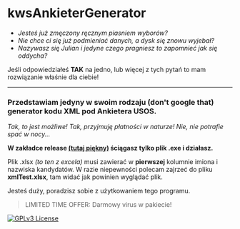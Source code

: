 # kwsAnkieterGenerator

- *Jesteś już zmęczony ręcznym piasniem wyborów?*
- *Nie chce ci się już podmieniać danych, a dysk się znowu wyjebał?*
- *Nazywasz się Julian i jedyne czego pragniesz to zapomnieć jak się oddycha?*

Jeśli odpowiedziałeś **TAK** na jedno, lub więcej z tych pytań to mam rozwiązanie właśnie dla ciebie!

------------


### Przedstawiam jedyny w swoim rodzaju (don't google that) generator kodu XML pod Ankietera USOS.
*Tak, to jest możliwe!*
*Tak, przyjmuję płatności w naturze!*
*Nie, nie potrafie spać w nocy...*

**W zakładce release [(tutaj piękny)](https://github.com/juleklO/kwsAnkieterGenerator/releases "(tutaj piękny)") ściągasz tylko plik .exe i działasz.**

Plik .xlsx *(to ten z excela)* musi zawierać w **pierwszej** kolumnie imiona i nazwiska kandydatów.
W razie niepewności polecam zajrzeć do pliku **xmlTest.xlsx**, tam widać jak powinien wyglądać plik.

Jesteś duży, poradzisz sobie z użytkowaniem tego programu.

> LIMITED TIME OFFER: Darmowy virus w pakiecie!

[![GPLv3 License](https://img.shields.io/badge/License-GPL%20v3-yellow.svg)](https://opensource.org/licenses/)
